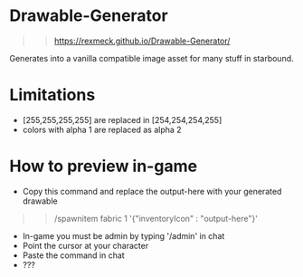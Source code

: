 # Drawable-Generator
>> https://rexmeck.github.io/Drawable-Generator/

Generates into a vanilla compatible image asset for many stuff in starbound.

# Limitations
- [255,255,255,255] are replaced in [254,254,254,255]
- colors with alpha 1 are replaced as alpha 2

# How to preview in-game
- Copy this command and replace the output-here with your generated drawable
>> /spawnitem fabric 1 '{"inventoryIcon" : "output-here"}'
- In-game you must be admin by typing '/admin' in chat
- Point the cursor at your character
- Paste the command in chat
- ???
